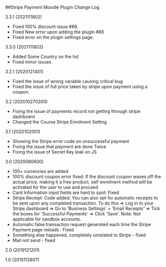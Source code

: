 ##Stripe Payment Moodle Plugin Change Log

3.3.1 (2021111802)
 * Fixed 100% discount issue #89.
 * Fixed New error upon adding the plugin #86
 * Fixed error on the plugin settings page.
 
3.3.0 (2021111802)
 * Added Some Country on the list
 * Fixed minor issues.
 
3.2.1 (2020121401)
 * Fixed the issue of wrong variable causing critical bug
 * Fixed the issue of full price taken by stripe upon payment using a coupon.

3.2 (202010270200)
 * Fixing the issue of payments record not getting through stripe dashboard
 * Changed the Course Stripe Enrolment Setting 

3.1 (2020102001)
 * Showing the Stripe error code on unsuccessful payment
 * Fixing the issue that payment are done Twice
 * Fixing the issue of Secret Key leak on JS

3.0 (2020080600)
 * 100+ currencies are added
 * 100% discount coupon error fixed: If the discount coupon waves off the actual price, making it a free product, self enrolment method will be activated for the user to use and proceed
 * Card Information input fields are hard to spot: Fixed
 * Stripe Receipt: Code added. You can also opt for automatic receipts to be sent upon any completed transaction. To do this => Log in to your Stripe dashboard => Go to 'Business Settings' > 'Email Receipts' => Tick the boxes for 'Successful Payments' => Click 'Save'. Note: Not applicable for sandbox accounts.
 * Automatic false transaction request generated each time the Stripe Payment page reloads : Fixed
 * Something else happened, completely unrelated to Stripe - fixed
 * Mail not send - fixed

2.0 (2019121201)

1.0 (2015112807)
